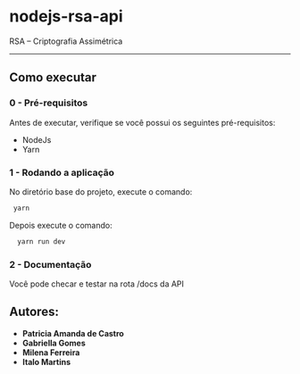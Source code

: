 # nodejs-rsa-api

RSA – Criptografia Assimétrica

---

## Como executar

### 0 - Pré-requisitos

Antes de executar, verifique se você possui os seguintes pré-requisitos:

- NodeJs
- Yarn

### 1 - Rodando a aplicação

No diretório base do projeto, execute o comando:

```sh
 yarn
```

Depois execute o comando:

```sh
  yarn run dev
```

### 2 - Documentação

Você pode checar e testar na rota /docs da API 

## Autores:

- **Patricia Amanda de Castro**
- **Gabriella Gomes**
- **Milena Ferreira**
- **Italo Martins**